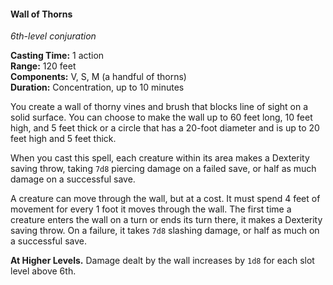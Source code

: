 #### Wall of Thorns
<!-- TODO Check and tag this spell-->
<!-- markdownlint-disable-next-line no-emphasis-as-heading -->
_6th-level conjuration_

**Casting Time:** 1 action \
**Range:** 120 feet \
**Components:** V, S, M (a handful of thorns) \
**Duration:** Concentration, up to 10 minutes

You create a wall of thorny vines and brush that blocks line of sight on a solid surface.
You can choose to make the wall up to 60 feet long, 10 feet high, and 5 feet thick or a circle that has a 20-foot diameter and is up to 20 feet high and 5 feet thick.

When you cast this spell, each creature within its area makes a Dexterity saving throw, taking `7d8` piercing damage on a failed save, or half as much damage on a successful save.

A creature can move through the wall, but at a cost.
It must spend 4 feet of movement for every 1 foot it moves through the wall.
The first time a creature enters the wall on a turn or ends its turn there, it makes a Dexterity saving throw.
On a failure, it takes `7d8` slashing damage, or half as much on a successful save.

**At Higher Levels.**
Damage dealt by the wall increases by `1d8` for each slot level above 6th.

